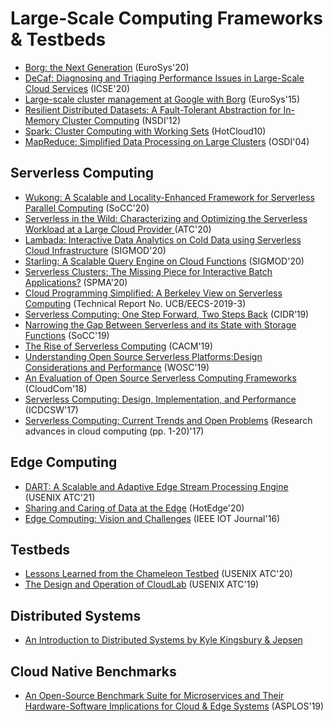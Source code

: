 # Large-Scale Computing Frameworks & Testbeds

- [Borg: the Next Generation](https://dl.acm.org/doi/pdf/10.1145/3342195.3387517) (EuroSys'20)
- [DeCaf: Diagnosing and Triaging Performance Issues in Large-Scale Cloud Services](https://arxiv.org/abs/1910.05339) (ICSE'20)
- [Large-scale cluster management at Google with Borg](https://dl.acm.org/doi/pdf/10.1145/2741948.2741964) (EuroSys'15)
- [Resilient Distributed Datasets: A Fault-Tolerant Abstraction for In-Memory Cluster Computing](https://www.usenix.org/system/files/conference/nsdi12/nsdi12-final138.pdf) (NSDI'12)
- [Spark: Cluster Computing with Working Sets](https://www.usenix.org/legacy/event/hotcloud10/tech/full_papers/Zaharia.pdf) (HotCloud10)
- [MapReduce: Simplified Data Processing on Large Clusters](https://static.googleusercontent.com/media/research.google.com/en//archive/mapreduce-osdi04.pdf) (OSDI'04)

## Serverless Computing
- [Wukong: A Scalable and Locality-Enhanced Framework for Serverless Parallel Computing](https://cs.gmu.edu/~yuecheng/docs/socc20-wukong.pdf) (SoCC'20)
- [Serverless in the Wild: Characterizing and Optimizing the Serverless Workload at a Large Cloud Provider
](https://www.usenix.org/system/files/atc20-shahrad.pdf) (ATC'20)
- [Lambada: Interactive Data Analytics on Cold Data using Serverless Cloud Infrastructure](https://arxiv.org/pdf/1912.00937.pdf) (SIGMOD'20)
- [Starling: A Scalable Query Engine on Cloud Functions](https://dl.acm.org/doi/pdf/10.1145/3318464.3380609) (SIGMOD'20)
- [Serverless Clusters: The Missing Piece for Interactive Batch Applications?](https://www.research-collection.ethz.ch/bitstream/handle/20.500.11850/405616/2/serverless-clusters.pdf) (SPMA'20)
- [Cloud Programming Simplified: A Berkeley View on Serverless Computing](https://tddg.github.io/cs675-spring20/public/papers/berkeley_serverless.pdf) (Technical Report No. UCB/EECS-2019-3)
- [Serverless Computing: One Step Forward, Two Steps Back](http://cidrdb.org/cidr2019/papers/p119-hellerstein-cidr19.pdf) (CIDR’19)
- [Narrowing the Gap Between Serverless and its State with Storage Functions](http://www.cs.utah.edu/~dongx/paper/sandstorm-socc.pdf) (SoCC'19)
- [The Rise of Serverless Computing](https://dl.acm.org/doi/pdf/10.1145/3368454) (CACM'19)
- [Understanding Open Source Serverless Platforms:Design Considerations and Performance](https://git.ece.iastate.edu/data-storage-lab/papers/large-scale-computing/-/blob/master/pdf/1911.07449.pdf) (WOSC'19)
- [An Evaluation of Open Source Serverless Computing Frameworks](https://git.ece.iastate.edu/data-storage-lab/papers/large-scale-computing/-/blob/master/pdf/08591002.pdf) (CloudCom'18)
- [Serverless Computing: Design, Implementation, and Performance](http://faculty.washington.edu/wlloyd/courses/tcss562/talks/ServerlessComputing-DesignImplementationandPerformance.pdf) (ICDCSW'17)
- [Serverless Computing: Current Trends and Open Problems](https://arxiv.org/pdf/1706.03178.pdf) (Research advances in cloud computing (pp. 1-20)'17)

## Edge Computing
- [DART: A Scalable and Adaptive Edge Stream Processing Engine](https://www.usenix.org/system/files/atc21-liu.pdf) (USENIX ATC'21)
- [Sharing and Caring of Data at the Edge](https://www.usenix.org/system/files/hotedge20_paper_trivedi.pdf) (HotEdge'20)
- [Edge Computing: Vision and Challenges](https://sites.cs.ucsb.edu/~rich/class/cs293b-cloud/papers/shi-edge.pdf) (IEEE IOT Journal'16)

## Testbeds
- [Lessons Learned from the Chameleon Testbed](https://www.usenix.org/system/files/atc20-keahey.pdf) (USENIX ATC'20)
- [The Design and Operation of CloudLab](https://www.usenix.org/system/files/atc19-duplyakin_0.pdf) (USENIX ATC'19)

## Distributed Systems
- [An Introduction to Distributed Systems by Kyle Kingsbury & Jepsen](https://github.com/aphyr/distsys-class)

## Cloud Native Benchmarks
- [An Open-Source Benchmark Suite for Microservices and Their Hardware-Software Implications for Cloud & Edge Systems](https://www.csl.cornell.edu/~delimitrou/papers/2019.asplos.microservices.pdf) (ASPLOS'19)
